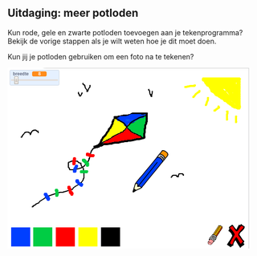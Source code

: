 ## Uitdaging: meer potloden

Kun rode, gele en zwarte potloden toevoegen aan je tekenprogramma? Bekijk de vorige stappen als je wilt weten hoe je dit moet doen.

Kun jij je potloden gebruiken om een foto na te tekenen?

![screenshot](images/paint-final.png)